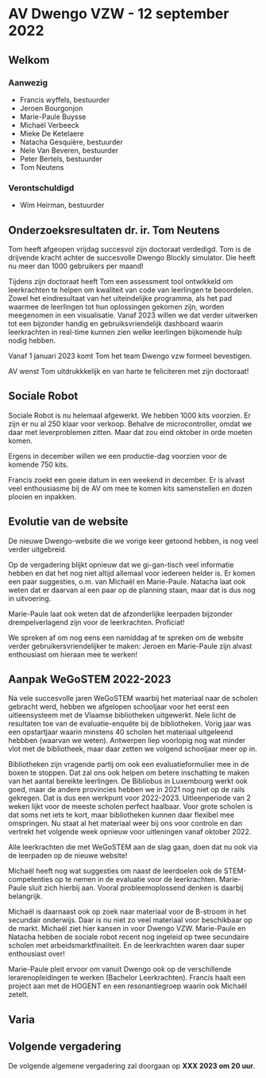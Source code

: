 # AV Dwengo VZW - 12 september 2022

## Welkom

### Aanwezig

- Francis wyffels, bestuurder
- Jeroen Bourgonjon
- Marie-Paule Buysse
- Michaël Verbeeck
- Mieke De Ketelaere
- Natacha Gesquière, bestuurder
- Nele Van Beveren, bestuurder
- Peter Bertels, bestuurder
- Tom Neutens

### Verontschuldigd

- Wim Heirman, bestuurder



## Onderzoeksresultaten dr. ir. Tom Neutens

Tom heeft afgeopen vrijdag succesvol zijn doctoraat verdedigd. Tom is de drijvende kracht achter de succesvolle Dwengo Blockly simulator. Die heeft nu meer dan 1000 gebruikers per maand!

Tijdens zijn doctoraat heeft Tom een assessment tool ontwikkeld om leerkrachten te helpen om kwaliteit van code van leerlingen te beoordelen. Zowel het eindresultaat van het uiteindelijke programma, als het pad waarmee de leerlingen tot hun oplossingen gekomen zijn, worden meegenomen in een visualisatie. Vanaf 2023 willen we dat verder uitwerken tot een bijzonder handig en gebruiksvriendelijk dashboard waarin leerkrachten in real-time kunnen zien welke leerlingen bijkomende hulp nodig hebben.

Vanaf 1 januari 2023 komt Tom het team Dwengo vzw formeel bevestigen.

AV wenst Tom uitdrukkkelijk en van harte te feliciteren met zijn doctoraat!



## Sociale Robot

Sociale Robot is nu helemaal afgewerkt. We hebben 1000 kits voorzien. Er zijn er nu al 250 klaar voor verkoop. Behalve de microcontroller, omdat we daar met leverproblemen zitten. Maar dat zou eind oktober in orde moeten komen.

Ergens in december willen we een productie-dag voorzien voor de komende 750 kits.

Francis zoekt een goeie datum in een weekend in december. Er is alvast veel enthousiasme bij de AV om mee te komen kits samenstellen en dozen plooien en inpakken.



## Evolutie van de website

De nieuwe Dwengo-website die we vorige keer getoond hebben, is nog veel verder uitgebreid. 

Op de vergadering blijkt opnieuw dat we gi-gan-tisch veel informatie hebben en dat het nog niet altijd allemaal voor iedereen helder is. Er komen een paar suggesties, o.m. van Michaël en Marie-Paule. Natacha laat ook weten dat er daarvan al een paar op de planning staan, maar dat is dus nog in uitvoering.

Marie-Paule laat ook weten dat de afzonderlijke leerpaden bijzonder drempelverlagend zijn voor de leerkrachten. Proficiat!

We spreken af om nog eens een namiddag af te spreken om de website verder gebruikersvriendelijker te maken: Jeroen en Marie-Paule zijn alvast enthousiast om hieraan mee te werken!



## Aanpak WeGoSTEM 2022-2023

Na vele succesvolle jaren WeGoSTEM waarbij het materiaal naar de scholen gebracht werd, hebben we afgelopen schooljaar voor het eerst een uitleensysteem met de Vlaamse bibliotheken uitgewerkt. 
Nele licht de resultaten toe van de evaluatie-enquête bij de bibliotheken. Vorig jaar was een opstartjaar waarin minstens 40 scholen het materiaal uitgeleend hebbben (waarvan we weten). Antwerpen liep voorlopig nog wat minder vlot met de bibliotheek, maar daar zetten we volgend schooljaar meer op in.

Bibliotheken zijn vragende partij om ook een evaluatieformulier mee in de boxen te stoppen. Dat zal ons ook helpen om betere inschatting te maken van het aantal bereikte leerlingen.
De Bibliobus in Luxembourg werkt ook goed, maar de andere provincies hebben we in 2021 nog niet op de rails gekregen. Dat is dus een werkpunt voor 2022-2023.
Uitleenperiode van 2 weken lijkt voor de meeste scholen perfect haalbaar. Voor grote scholen is dat soms net iets te kort, maar bibliotheken kunnen daar flexibel mee omspringen.
Nu staat al het materiaal weer bij ons voor controle en dan vertrekt het volgende week opnieuw voor uitleningen vanaf oktober 2022.

Alle leerkrachten die met WeGoSTEM aan de slag gaan, doen dat nu ook via de leerpaden op de nieuwe website!

Michaël heeft nog wat suggesties om naast de leerdoelen ook de STEM-competenties op te nemen in de evaluatie voor de leerkrachten. Marie-Paule sluit zich hierbij aan. Vooral probleemoplossend denken is daarbij belangrijk.

Michaël is daarnaast ook op zoek naar materiaal voor de B-stroom in het secundair onderwijs. Daar is nu niet zo veel materiaal voor beschikbaar op de markt. Michaël ziet hier kansen in voor Dwengo VZW.
Marie-Paule en Natacha hebben de sociale robot recent nog ingeleid op twee secundaire scholen met arbeidsmarktfinaliteit. En de leerkrachten waren daar super enthousiast over!

Marie-Paule pleit ervoor om vanuit Dwengo ook op de verschillende lerarenopleidingen te werken (Bachelor Leerkrachten). Francis haalt een project aan met de HOGENT en een resonantiegroep waarin ook Michaël zetelt.








## Varia


## Volgende vergadering

De volgende algemene vergadering zal doorgaan op **XXX 2023 om 20 uur**. 




